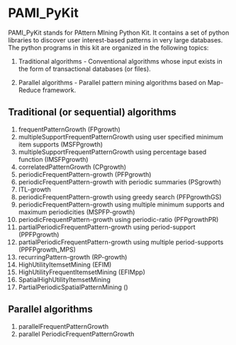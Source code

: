 # PAMI_PyKit

PAMI_PyKit stands for PAttern MIning  Python Kit. It contains a set of python libraries to discover user interest-based patterns in very large databases. The python programs in this kit are organized in the following topics:

1.  Traditional algorithms - Conventional algorithms whose input exists in the form of transactional databases (or files).

2. Parallel algorithms - Parallel pattern mining algorithms based on Map-Reduce framework.



## Traditional (or sequential) algorithms
1. frequentPatternGrowth (FPgrowth)
2. multipleSupportFrequentPatternGrowth using user specified minimum item supports (MSFPgrowth) 
3. multipleSupportFrequentPatternGrowth using percentage based function (IMSFPgrowth)
4. correlatedPatternGrowth (CPgrowth)
5. periodicFrequentPattern-growth (PFPgrowth)
6. periodicFrequentPattern-growth with periodic summaries (PSgrowth)
7. ITL-growth
8. periodicFrequentPattern-growth using greedy search (PFPgrowthGS)
9. periodicFrequentPattern-growth using multiple minimum supports and maximum periodicities (MSPFP-growth)
10. periodicFrequentPattern-growth using periodic-ratio (PFPgrowthPR)
11. partialPeriodicFrequentPattern-growth using period-support (PPFPgrowth)
12. partialPeriodicFrequentPattern-growth using multiple period-supports (PPFPgrowth_MPS)
13. recurringPattern-growth (RP-growth)
14. HighUtilityItemsetMining (EFIM)
15. HighUtilityFrequentItemsetMining (EFIMpp)
16. SpatialHighUtilityItemsetMining  
17. PartialPeriodicSpatialPatternMining ()
## Parallel algorithms
1. parallelFrequentPatternGrowth
2. parallel PeriodicFrequentPatternGrowth
